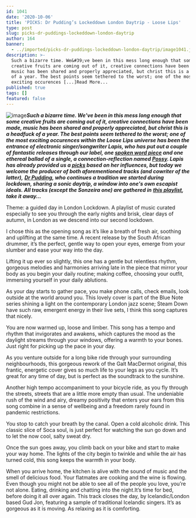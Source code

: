 ```yaml
---
id: 1041
date: '2020-10-06'
title: 'PICKS: Dr Pudding’s Lockeddown London Daytrip - Loose Lips'
type: post
slug: picks-dr-puddings-lockeddown-london-daytrip
author: 164
banner:
  - ../imported/picks-dr-puddings-lockeddown-london-daytrip/image1041.jpeg
description: >-
  Such a bizarre time. We&#39;ve been in this mess long enough that some
  creative fruits are coming out of it, creative connections have been made,
  music has been shared and properly appreciated, but christ this is a headfuck
  of a year. The best points seem tethered to the worst; one of the most
  exciting occurences [...]Read More...
published: true
tags: []
featured: false
---
```

![image](../../imported/picks-dr-puddings-lockeddown-london-daytrip/image1041.jpeg)**_Such a bizarre time. We've been in this mess long enough that some creative fruits are coming out of it, creative connections have been made, music has been shared and properly appreciated, but christ this is a headfuck of a year. The best points seem tethered to the worst; one of the most exciting occurences within the Loose Lips universe has been the entrance of electronic singer/songwriter Lapis, who has put out a couple of fantastic releases through our label, one [spoken word piece](https://looselips123.bandcamp.com/track/lapis-within-all-things-prod-dr-pudding) and one ethereal ballad of a single, a connection-reflection named [Possy](https://looselips123.bandcamp.com/album/ll019-possy). Lapis has already provided us a [picks](http://loose-lips.co.uk/blog/picks-lapis-inspirations) based on her influences, but today we welcome the producer of both aforementioned tracks (and cowriter of the latter),_** [**_Dr Pudding_**](https://www.instagram.com/dr_pudding/)**_, who continues a tradition we started during lockdown, sharing a sonic daytrip, a window into one's own escapist ideals. All tracks (except the Sonzeira one) are gathered in_** [**_this playlist_**](https://open.spotify.com/playlist/7qSHjNAfdgE1KiTYUEHEeb?si=e50yQBgiTB2MkK_z8A3esA)**_, take it away…_** 

Theme: a guided day in London Lockdown. A playlist of music curated especially to see you through the early nights and brisk, clear days of autumn, in London as we descend into our second lockdown. 

I chose this as the opening song as it’s like a breath of fresh air, soothing and uplifting at the same time. A recent release by the South African drummer, it’s the perfect, gentle way to open your eyes, emerge from your slumber and ease your way into the day. 

Lifting it up ever so slightly, this one has a gentle but relentless rhythm, gorgeous melodies and harmonies arriving late in the piece that mirror your body as you begin your daily routine; making coffee, choosing your outfit, immersing yourself in your daily ablutions. 

As your day starts to gather pace, you make phone calls, check emails, look outside at the world around you. This lovely cover is part of the Blue Note series shining a light on the contemporary London jazz scene; Steam Down have such raw, emergent energy in their live sets, I think this song captures that nicely. 

You are now warmed up, loose and limber. This song has a tempo and rhythm that invigorates and awakens, which captures the mood as the daylight streams through your windows, offering a warmth to your bones. Just right for picking up the pace in your day. 

As you venture outside for a long bike ride through your surrounding neighbourhoods, this gorgeous rework of the Galt MacDermot original, this frantic, energetic cover gives so much life to your legs as you cycle. It’s great for any time of day, but is perfect as the soundtrack to the sunshine.

Another high tempo accompaniment to your bicycle ride, as you fly through the streets, streets that are a little more empty than usual. The undeniable rush of the wind and airy, dreamy positivity that enters your ears from this song combine in a sense of wellbeing and a freedom rarely found in pandemic restrictions. 

You stop to catch your breath by the canal. Open a cold alcoholic drink. This classic slice of Soca soul, is just perfect for watching the sun go down and to let the now cool, salty sweat dry.

Once the sun goes away, you climb back on your bike and start to make your way home. The lights of the city begin to twinkle and while the air has turned cold, this song keeps the warmth in your body.

When you arrive home, the kitchen is alive with the sound of music and the smell of delicious food. Your flatmates are cooking and the wine is flowing. Even though you might not be able to see all of the people you love, you’re not alone. Eating, drinking and chatting into the night.It’s time for bed, before doing it all over again. This track closes the day, by Icelandic/London based Gud Jon, featuring a sample of traditional Icelandic singers. It’s as gorgeous as it is moving. As relaxing as it is comforting.